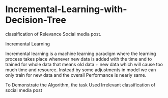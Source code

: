 # Incremental-Learning-with-Decision-Tree
classification of Relevance Social media post.

Incremental Learning

Incremental learning is a machine learning paradigm where the learning process takes place whenever new data is added with the time and to trained for whole data that means old data + new data which will cause too much time and resource. Instead by some adjustments in model we can only train for new data and the overall Performance is nearly same.

To Demonstrate the Algorithm, the task Used Irrelevant classification of social media post
